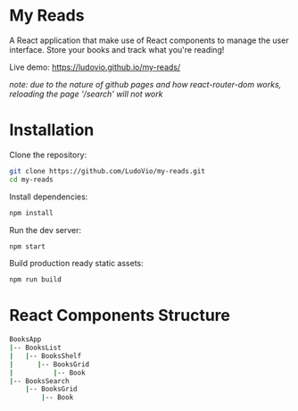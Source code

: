 # My Reads

A React application that make use of React components to manage the user
interface. Store your books and track what you're reading!

Live demo: https://ludovio.github.io/my-reads/

*note: due to the nature of github pages and how react-router-dom works,
reloading the page '/search' will not work*

# Installation

Clone the repository:

```sh
git clone https://github.com/LudoVio/my-reads.git
cd my-reads
```

Install dependencies:

```sh
npm install
```

Run the dev server:

```sh
npm start
```

Build production ready static assets:

```sh
npm run build
```


# React Components Structure

```sh
BooksApp
|-- BooksList
|   |-- BooksShelf
|      |-- BooksGrid
|          |-- Book
|-- BooksSearch
    |-- BooksGrid
        |-- Book
```

